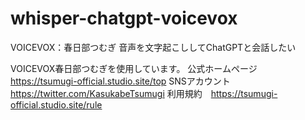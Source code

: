 # whisper-chatgpt-voicevox
VOICEVOX：春日部つむぎ
音声を文字起こししてChatGPTと会話したい

VOICEVOX春日部つむぎを使用しています。
公式ホームページ　https://tsumugi-official.studio.site/top
SNSアカウント　https://twitter.com/KasukabeTsumugi
利用規約　https://tsumugi-official.studio.site/rule
